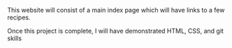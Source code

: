 This website will consist of a main index page which will have links to a few recipes.

Once this project is complete, I will have demonstrated HTML, CSS, and git skills